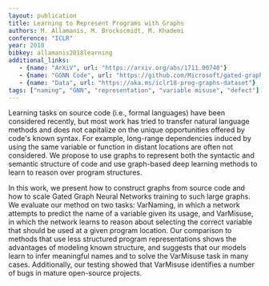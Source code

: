 ```yaml
---
layout: publication
title: Learning to Represent Programs with Graphs
authors: M. Allamanis, M. Brockscmidt, M. Khademi
conference: "ICLR"
year: 2018
bibkey: allamanis2018learning
additional_links:
   - {name: "ArXiV", url: "https://arxiv.org/abs/1711.00740"}
   - {name: "GGNN Code", url: "https://github.com/Microsoft/gated-graph-neural-network-samples"}
   - {name: "Data", url: "https://aka.ms/iclr18-prog-graphs-dataset"}
tags: ["naming", "GNN", "representation", "variable misuse", "defect"]
---
```

Learning tasks on source code (i.e., formal languages) have been considered recently, but most work has tried to transfer natural language methods and does not capitalize on the unique opportunities offered by code's known syntax. For example, long-range dependencies induced by using the same variable or function in distant locations are often not considered. We propose to use graphs to represent both the syntactic and semantic structure of code and use graph-based deep learning methods to learn to reason over program structures.

In this work, we present how to construct graphs from source code and how to scale Gated Graph Neural Networks training to such large graphs. We evaluate our method on two tasks: VarNaming, in which a network attempts to predict the name of a variable given its usage, and VarMisuse, in which the network learns to reason about selecting the correct variable that should be used at a given program location. Our comparison to methods that use less structured program representations shows the advantages of modeling known structure, and suggests that our models learn to infer meaningful names and to solve the VarMisuse task in many cases. Additionally, our testing showed that VarMisuse identifies a number of bugs in mature open-source projects. 
